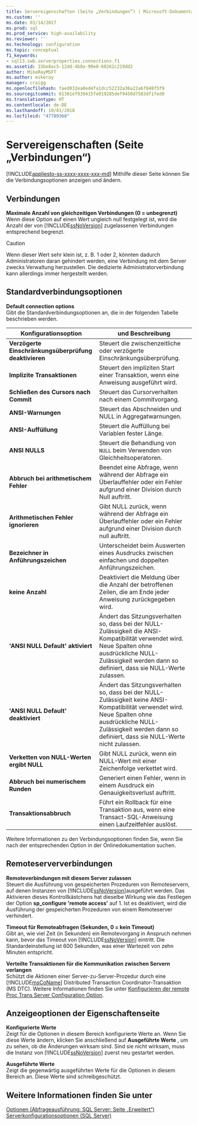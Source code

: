```yaml
---
title: Servereigenschaften (Seite „Verbindungen“) | Microsoft-Dokumentation
ms.custom: ''
ms.date: 03/14/2017
ms.prod: sql
ms.prod_service: high-availability
ms.reviewer: ''
ms.technology: configuration
ms.topic: conceptual
f1_keywords:
- sql13.swb.serverproperties.connections.f1
ms.assetid: 33be8ac5-12dd-4b8a-99e0-68261c219dd2
author: MikeRayMSFT
ms.author: mikeray
manager: craigg
ms.openlocfilehash: faed832ea0ed4fa1dcc52232a36a22a6f848f5f9
ms.sourcegitcommit: 61381ef939415fe019285def9450d7583df1fed0
ms.translationtype: HT
ms.contentlocale: de-DE
ms.lasthandoff: 10/01/2018
ms.locfileid: "47789368"
---
```

# <a name="server-properties---connections-page"></a>Servereigenschaften (Seite „Verbindungen“)
[!INCLUDE[appliesto-ss-xxxx-xxxx-xxx-md](../../includes/appliesto-ss-xxxx-xxxx-xxx-md.md)]
  Mithilfe dieser Seite können Sie die Verbindungsoptionen anzeigen und ändern.  
  
## <a name="connections"></a>Verbindungen  
 **Maximale Anzahl von gleichzeitigen Verbindungen (0 = unbegrenzt)**  
 Wenn diese Option auf einen Wert ungleich null festgelegt ist, wird die Anzahl der von [!INCLUDE[ssNoVersion](../../includes/ssnoversion-md.md)] zugelassenen Verbindungen entsprechend begrenzt.  
  
> [!CAUTION]  
>  Wenn dieser Wert sehr klein ist, z. B. 1 oder 2, könnten dadurch Administratoren daran gehindert werden, eine Verbindung mit dem Server zwecks Verwaltung herzustellen. Die dedizierte Administratorverbindung kann allerdings immer hergestellt werden.  
  
## <a name="default-connection-options"></a>Standardverbindungsoptionen  
 **Default connection options**  
 Gibt die Standardverbindungsoptionen an, die in der folgenden Tabelle beschrieben werden.  
  
|Konfigurationsoption|und Beschreibung|  
|--------------------------|-----------------|  
|**Verzögerte Einschränkungsüberprüfung deaktivieren**|Steuert die zwischenzeitliche oder verzögerte Einschränkungsüberprüfung.|  
|**Implizite Transaktionen**|Steuert den impliziten Start einer Transaktion, wenn eine Anweisung ausgeführt wird.|  
|**Schließen des Cursors nach Commit**|Steuert das Cursorverhalten nach einem Commitvorgang.|  
|**ANSI-Warnungen**|Steuert das Abschneiden und NULL in Aggregatwarnungen.|  
|**ANSI-Auffüllung**|Steuert die Auffüllung bei Variablen fester Länge.|  
|**ANSI NULLS**|Steuert die Behandlung von `NULL` beim Verwenden von Gleichheitsoperatoren.|  
|**Abbruch bei arithmetischem Fehler**|Beendet eine Abfrage, wenn während der Abfrage ein Überlauffehler oder ein Fehler aufgrund einer Division durch Null auftritt.|  
|**Arithmetischen Fehler ignorieren**|Gibt NULL zurück, wenn während der Abfrage ein Überlauffehler oder ein Fehler aufgrund einer Division durch null auftritt.|  
|**Bezeichner in Anführungszeichen**|Unterscheidet beim Auswerten eines Ausdrucks zwischen einfachen und doppelten Anführungszeichen.|  
|**keine Anzahl**|Deaktiviert die Meldung über die Anzahl der betroffenen Zeilen, die am Ende jeder Anweisung zurückgegeben wird.|  
|**'ANSI NULL Default' aktiviert**|Ändert das Sitzungsverhalten so, dass bei der NULL-Zulässigkeit die ANSI-Kompatibilität verwendet wird. Neue Spalten ohne ausdrückliche NULL-Zulässigkeit werden dann so definiert, dass sie NULL-Werte zulassen.|  
|**'ANSI NULL Default' deaktiviert**|Ändert das Sitzungsverhalten so, dass bei der NULL-Zulässigkeit keine ANSI-Kompatibilität verwendet wird. Neue Spalten ohne ausdrückliche NULL-Zulässigkeit werden dann so definiert, dass sie NULL-Werte nicht zulassen.|  
|**Verketten von NULL-Werten ergibt NULL**|Gibt NULL zurück, wenn ein NULL-Wert mit einer Zeichenfolge verkettet wird.|  
|**Abbruch bei numerischem Runden**|Generiert einen Fehler, wenn in einem Ausdruck ein Genauigkeitsverlust auftritt.|  
|**Transaktionsabbruch**|Führt ein Rollback für eine Transaktion aus, wenn eine Transact-SQL-Anweisung einen Laufzeitfehler auslöst.|  
  
 Weitere Informationen zu den Verbindungsoptionen finden Sie, wenn Sie nach der entsprechenden Option in der Onlinedokumentation suchen.  
  
## <a name="remote-server-connections"></a>Remoteserververbindungen  
 **Remoteverbindungen mit diesem Server zulassen**  
 Steuert die Ausführung von gespeicherten Prozeduren von Remoteservern, auf denen Instanzen von [!INCLUDE[ssNoVersion](../../includes/ssnoversion-md.md)]ausgeführt werden. Das Aktivieren dieses Kontrollkästchens hat dieselbe Wirkung wie das Festlegen der Option **sp_configure 'remote access'** auf 1. Ist es deaktiviert, wird die Ausführung der gespeicherten Prozeduren von einem Remoteserver verhindert.  
  
 **Timeout für Remoteabfragen (Sekunden, 0 = kein Timeout)**  
 Gibt an, wie viel Zeit (in Sekunden) ein Remotevorgang in Anspruch nehmen kann, bevor das Timeout von [!INCLUDE[ssNoVersion](../../includes/ssnoversion-md.md)] eintritt. Die Standardeinstellung ist 600 Sekunden, was einer Wartezeit von zehn Minuten entspricht.  
  
 **Verteilte Transaktionen für die Kommunikation zwischen Servern verlangen**  
 Schützt die Aktionen einer Server-zu-Server-Prozedur durch eine [!INCLUDE[msCoName](../../includes/msconame-md.md)] Distributed Transaction Coordinator-Transaktion (MS DTC). Weitere Informationen finden Sie unter [Konfigurieren der remote Proc Trans Server Configuration Option](../../database-engine/configure-windows/configure-the-remote-proc-trans-server-configuration-option.md).  
  
## <a name="property-page-display-options"></a>Anzeigeoptionen der Eigenschaftenseite  
 **Konfigurierte Werte**  
 Zeigt für die Optionen in diesem Bereich konfigurierte Werte an. Wenn Sie diese Werte ändern, klicken Sie anschließend auf **Ausgeführte Werte** , um zu sehen, ob die Änderungen wirksam sind. Sind sie nicht wirksam, muss die Instanz von [!INCLUDE[ssNoVersion](../../includes/ssnoversion-md.md)] zuerst neu gestartet werden.  
  
 **Ausgeführte Werte**  
 Zeigt die gegenwärtig ausgeführten Werte für die Optionen in diesem Bereich an. Diese Werte sind schreibgeschützt.  
  
## <a name="see-also"></a>Weitere Informationen finden Sie unter  
 [Optionen &#40;Abfrageausführung: SQL Server: Seite „Erweitert“&#41;](http://msdn.microsoft.com/library/3ec788c7-22c3-4216-9ad0-81a168d17074)   
 [Serverkonfigurationsoptionen &#40;SQL Server&#41;](../../database-engine/configure-windows/server-configuration-options-sql-server.md)  
  
  
